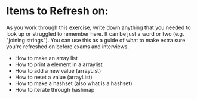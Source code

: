 # Items to Refresh on:

As you work through this exercise, write down anything that you needed to look up or struggled to remember here. It can be just a word or two (e.g. "joining strings"). You can use this as a guide of what to make extra sure you're refreshed on before exams and interviews.

- How to make an array list
- How to print a element in a arraylist 
- How to add a new value (arrayList)
- How to reset a value (arrayList)
- How to make a hashset (also what is a hashset)
- How to iterate through hashmap 